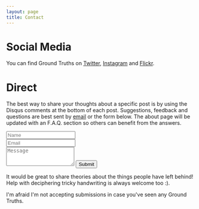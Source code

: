 ```yaml
---
layout: page
title: Contact
---
```


# Social Media
You can find Ground Truths on [Twitter](https://twitter.com/groundtruths0), [Instagram](https://www.instagram.com/groundtruths0) and [Flickr](https://www.flickr.com/photos/groundtruths0).

# Direct
The best way to share your thoughts about a specific post is by using the Disqus comments at the bottom of each post. Suggestions, feedback and questions are best sent by [email](mailto:groundtruths0@gmail.com) or the form below. The about page will be updated with an F.A.Q. section so others can benefit from the answers.

<form action="https://formspree.io/groundtruths0@gmail.com" method="POST" class="form" id="contact-form">
  <div class="row">
    <div class="col-xs-6">
      <input type="text" name="name" class="form-control input-lg" placeholder="Name" title="Name">
    </div>
    <div class="col-xs-6">
      <input type="email" name="_replyto" class="form-control input-lg" placeholder="Email" title="Email">
    </div>
  </div>
  <textarea type="text" name="content" class="form-control input-lg" placeholder="Message" title="Message" required="required" rows="3"></textarea>
  <button type="submit" class="btn btn-lg btn-primary">Submit</button>
  <input type="hidden" name="_subject" value="Ground Truths contact form submission">
  <input type="hidden" name="_format" value="plain" />
</form>

It would be great to share theories about the things people have left behind! Help with deciphering tricky handwriting is always welcome too :).

I'm afraid I'm not accepting submissions in case you've seen any Ground Truths.